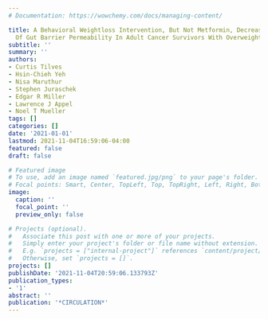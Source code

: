 ```yaml
---
# Documentation: https://wowchemy.com/docs/managing-content/

title: A Behavioral Weightloss Intervention, But Not Metformin, Decreases A Marker
  Of Gut Barrier Permeability In Adult Cancer Survivors With Overweight Or Obesity
subtitle: ''
summary: ''
authors:
- Curtis Tilves
- Hsin-Chieh Yeh
- Nisa Maruthur
- Stephen Juraschek
- Edgar R Miller
- Lawrence J Appel
- Noel T Mueller
tags: []
categories: []
date: '2021-01-01'
lastmod: 2021-11-04T16:59:06-04:00
featured: false
draft: false

# Featured image
# To use, add an image named `featured.jpg/png` to your page's folder.
# Focal points: Smart, Center, TopLeft, Top, TopRight, Left, Right, BottomLeft, Bottom, BottomRight.
image:
  caption: ''
  focal_point: ''
  preview_only: false

# Projects (optional).
#   Associate this post with one or more of your projects.
#   Simply enter your project's folder or file name without extension.
#   E.g. `projects = ["internal-project"]` references `content/project/deep-learning/index.md`.
#   Otherwise, set `projects = []`.
projects: []
publishDate: '2021-11-04T20:59:06.133793Z'
publication_types:
- '1'
abstract: ''
publication: '*CIRCULATION*'
---
```

